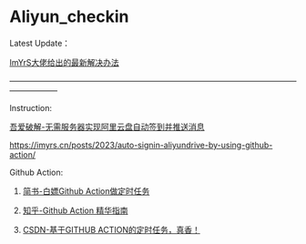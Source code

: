 # Aliyun_checkin


Latest Update：

[ImYrS大佬给出的最新解决办法](https://github.com/ImYrS/aliyun-signin)

  
——————————————————————————————————————————


Instruction:

[吾爱破解-无需服务器实现阿里云盘自动签到并推送消息](https://www.52pojie.cn/thread-1757911-1-1.html)

https://imyrs.cn/posts/2023/auto-signin-aliyundrive-by-using-github-action/
  


Github Action:

1. [简书-白嫖Github Action做定时任务](https://www.jianshu.com/p/2deed352023b)

2. [知乎-Github Action 精华指南](https://zhuanlan.zhihu.com/p/164744104)

3. [CSDN-基于GITHUB ACTION的定时任务，真香！](https://blog.csdn.net/qq_40748336/article/details/110749375)
